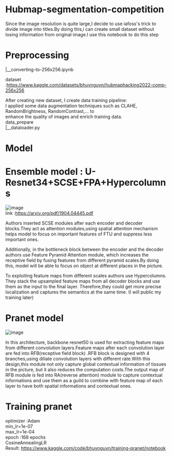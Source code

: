 # Hubmap-segmentation-competition      

Since the image resolution is quite large,I decide to use iafoss's trick to divide image into titles.By doing this,i can create small dataset without losing information from original image.I use this notebook to do this step        
      
# Preprocessing     
|__converting-to-256x256.ipynb      

dataset :https://www.kaggle.com/datasets/bhuynguyn/hubmaphacking2022-comp-256x256     
       
After creating new dataset, I create data training pipeline:    
I applied some data augmentation techniques such as CLAHE, RandomBrightness, RandomContrast,… to                  
enhance the quality of images and enrich training data.       
data_prepare        
|__dataloader.py       

# Model       
# Ensemble model : U-Resnet34+SCSE+FPA+Hypercolumns          

![image](https://user-images.githubusercontent.com/90911918/184531888-7e40b157-6482-42bf-b0dd-53be2fde74ef.png)      
link :https://arxiv.org/pdf/1904.04445.pdf       

Authors inserted SCSE modules after each encoder and decoder blocks.They act as attention modules,using spatial attention mechanism helps model to focus on important features of FTU and suppress less important ones.      

Additionally, in the bottleneck block between the encoder and the decoder authors use Feature Pyramid Attention module, which increases the receptive field by fusing features from different pyramid scales.By doing this, model will be able to focus on object at different places in the picture.           

To exploiting feature maps from different scales authors use Hypercolumns. They stack the upsampled feature maps
from all decoder blocks and use them as the input to the final layer. Therefore,they could get more precise localization and captures the semantics at the same time.   (I will public my training later)         

# Pranet model         
![image](https://user-images.githubusercontent.com/90911918/184532637-f4b79b2c-8fbe-4b08-afd4-9e77a7354111.png)      

In this architecture, backbone resnet50 is used for extracting feature maps from different convolution layers.Feature maps after each convolution layer are fed into RFB(receptive field block) .RFB block is designed with 4 branches,using diliate convolution layers with different rate.With this design,this module not only capture global contextual information of tissues in the picture, but it also reduces the computation costs.The output map of RFB module is fed into RA(reverse attention) module to capture contextual informations and use them as a guild to combine with feature map of each layer to have both spatial informations and contextual ones.   

# Training pranet
optimizer :Adam       
min_lr=1e-07      
max_lr=1e-04   
epoch :168 epochs   
CosineAnnealingLR      
Result: https://www.kaggle.com/code/bhuynguyn/training-pranet/notebook      




